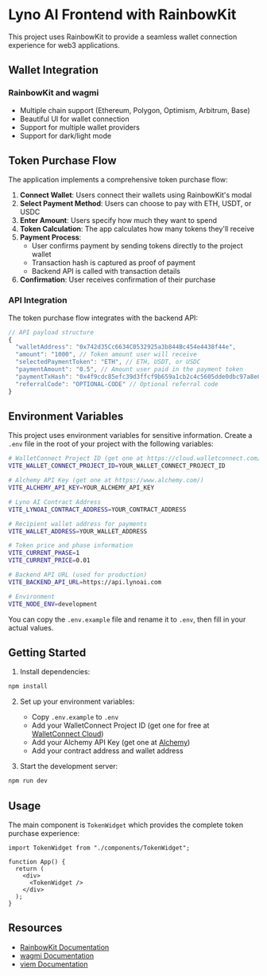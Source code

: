 # Lyno AI Frontend with RainbowKit

This project uses RainbowKit to provide a seamless wallet connection experience for web3 applications.

## Wallet Integration

### RainbowKit and wagmi

- Multiple chain support (Ethereum, Polygon, Optimism, Arbitrum, Base)
- Beautiful UI for wallet connection
- Support for multiple wallet providers
- Support for dark/light mode

## Token Purchase Flow

The application implements a comprehensive token purchase flow:

1. **Connect Wallet**: Users connect their wallets using RainbowKit's modal
2. **Select Payment Method**: Users can choose to pay with ETH, USDT, or USDC
3. **Enter Amount**: Users specify how much they want to spend
4. **Token Calculation**: The app calculates how many tokens they'll receive
5. **Payment Process**:
   - User confirms payment by sending tokens directly to the project wallet
   - Transaction hash is captured as proof of payment
   - Backend API is called with transaction details
6. **Confirmation**: User receives confirmation of their purchase

### API Integration

The token purchase flow integrates with the backend API:

```typescript
// API payload structure
{
  "walletAddress": "0x742d35Cc6634C0532925a3b844Bc454e4438f44e",
  "amount": "1000", // Token amount user will receive
  "selectedPaymentToken": "ETH", // ETH, USDT, or USDC
  "paymentAmount": "0.5", // Amount user paid in the payment token
  "paymentTxHash": "0x4f9cdc85efc39d3ffcf9b659a1cb2c4c5605dde0dbc97a8e02dfc69558cad94b", // Transaction hash of the payment
  "referralCode": "OPTIONAL-CODE" // Optional referral code
}
```

## Environment Variables

This project uses environment variables for sensitive information. Create a `.env` file in the root of your project with the following variables:

```bash
# WalletConnect Project ID (get one at https://cloud.walletconnect.com/)
VITE_WALLET_CONNECT_PROJECT_ID=YOUR_WALLET_CONNECT_PROJECT_ID

# Alchemy API Key (get one at https://www.alchemy.com/)
VITE_ALCHEMY_API_KEY=YOUR_ALCHEMY_API_KEY

# Lyno AI Contract Address
VITE_LYNOAI_CONTRACT_ADDRESS=YOUR_CONTRACT_ADDRESS

# Recipient wallet address for payments
VITE_WALLET_ADDRESS=YOUR_WALLET_ADDRESS

# Token price and phase information
VITE_CURRENT_PHASE=1
VITE_CURRENT_PRICE=0.01

# Backend API URL (used for production)
VITE_BACKEND_API_URL=https://api.lynoai.com

# Environment
VITE_NODE_ENV=development
```

You can copy the `.env.example` file and rename it to `.env`, then fill in your actual values.

## Getting Started

1. Install dependencies:

```bash
npm install
```

2. Set up your environment variables:

   - Copy `.env.example` to `.env`
   - Add your WalletConnect Project ID (get one for free at [WalletConnect Cloud](https://cloud.walletconnect.com/))
   - Add your Alchemy API Key (get one at [Alchemy](https://www.alchemy.com/))
   - Add your contract address and wallet address

3. Start the development server:

```bash
npm run dev
```

## Usage

The main component is `TokenWidget` which provides the complete token purchase experience:

```tsx
import TokenWidget from "./components/TokenWidget";

function App() {
  return (
    <div>
      <TokenWidget />
    </div>
  );
}
```

## Resources

- [RainbowKit Documentation](https://rainbowkit.com/docs/introduction)
- [wagmi Documentation](https://wagmi.sh)
- [viem Documentation](https://viem.sh)
